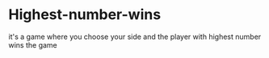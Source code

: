 # Highest-number-wins
it's a game where you choose your side and the player with highest number wins the game
